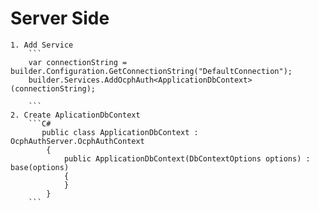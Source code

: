 # Server Side

    1. Add Service 
        ```
        var connectionString = builder.Configuration.GetConnectionString("DefaultConnection");
        builder.Services.AddOcphAuth<ApplicationDbContext>(connectionString);

        ```
    2. Create AplicationDbContext
        ```C#
           public class ApplicationDbContext : OcphAuthServer.OcphAuthContext
            {
                public ApplicationDbContext(DbContextOptions options) : base(options)
                {
                }
            }
        ```

      
